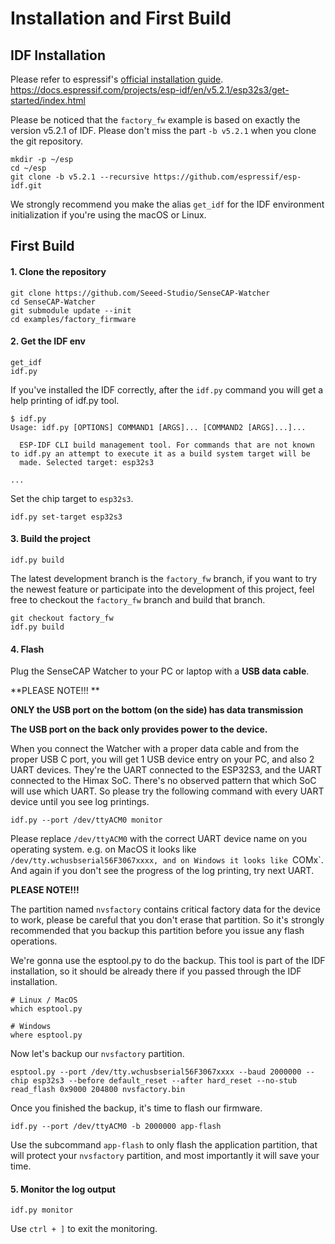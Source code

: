# Installation and First Build

## IDF Installation

Please refer to espressif's [official installation guide](https://docs.espressif.com/projects/esp-idf/en/v5.2.1/esp32s3/get-started/index.html).
https://docs.espressif.com/projects/esp-idf/en/v5.2.1/esp32s3/get-started/index.html

Please be noticed that the `factory_fw` example is based on exactly the version v5.2.1 of IDF. Please don't miss the part `-b v5.2.1` when you clone the git repository.
```
mkdir -p ~/esp
cd ~/esp
git clone -b v5.2.1 --recursive https://github.com/espressif/esp-idf.git
```
We strongly recommend you make the alias `get_idf` for the IDF environment initialization if you're using the macOS or Linux.

## First Build

#### 1. Clone the repository

```
git clone https://github.com/Seeed-Studio/SenseCAP-Watcher
cd SenseCAP-Watcher
git submodule update --init
cd examples/factory_firmware
```

#### 2. Get the IDF env

```
get_idf
idf.py
```

If you've installed the IDF correctly, after the `idf.py` command you will get a help printing of idf.py tool.

```
$ idf.py
Usage: idf.py [OPTIONS] COMMAND1 [ARGS]... [COMMAND2 [ARGS]...]...

  ESP-IDF CLI build management tool. For commands that are not known to idf.py an attempt to execute it as a build system target will be
  made. Selected target: esp32s3

...

```

Set the chip target to `esp32s3`.

```
idf.py set-target esp32s3
```

#### 3. Build the project

```
idf.py build
```

The latest development branch is the `factory_fw` branch, if you want to try the newest feature or participate into the development of this project, feel free to checkout the `factory_fw` branch and build that branch.

```
git checkout factory_fw
idf.py build
```

#### 4. Flash

Plug the SenseCAP Watcher to your PC or laptop with a **USB data cable**.

**PLEASE NOTE!!! **

**ONLY the USB port on the bottom (on the side) has data transmission**

**The USB port on the back only provides power to the device.**

When you connect the Watcher with a proper data cable and from the proper USB C port, you will get 1 USB device entry on your PC, and also 2 UART devices. They're the UART connected to the ESP32S3, and the UART connected to the Himax SoC. There's no observed pattern that which SoC will use which UART. So please try the following command with every UART device until you see log printings. 

```
idf.py --port /dev/ttyACM0 monitor
```

Please replace `/dev/ttyACM0` with the correct UART device name on you operating system. e.g. on MacOS it looks like `/dev/tty.wchusbserial56F3067xxxx, and on Windows it looks like `COMx`. And again if you don't see the progress of the log printing, try next UART.

**PLEASE NOTE!!!**

The partition named `nvsfactory` contains critical factory data for the device to work, please be careful that you don't erase that partition. So it's strongly recommended that you backup this partition before you issue any flash operations.

We're gonna use the esptool.py to do the backup. This tool is part of the IDF installation, so it should be already there if you passed through the IDF installation.

```
# Linux / MacOS
which esptool.py

# Windows
where esptool.py
```

Now let's backup our `nvsfactory` partition.

```
esptool.py --port /dev/tty.wchusbserial56F3067xxxx --baud 2000000 --chip esp32s3 --before default_reset --after hard_reset --no-stub read_flash 0x9000 204800 nvsfactory.bin
```

Once you finished the backup, it's time to flash our firmware.

```
idf.py --port /dev/ttyACM0 -b 2000000 app-flash
```

Use the subcommand `app-flash` to only flash the application partition, that will protect your `nvsfactory` partition, and most importantly it will save your time.

#### 5. Monitor the log output

```
idf.py monitor
```

Use `ctrl + ]` to exit the monitoring.









